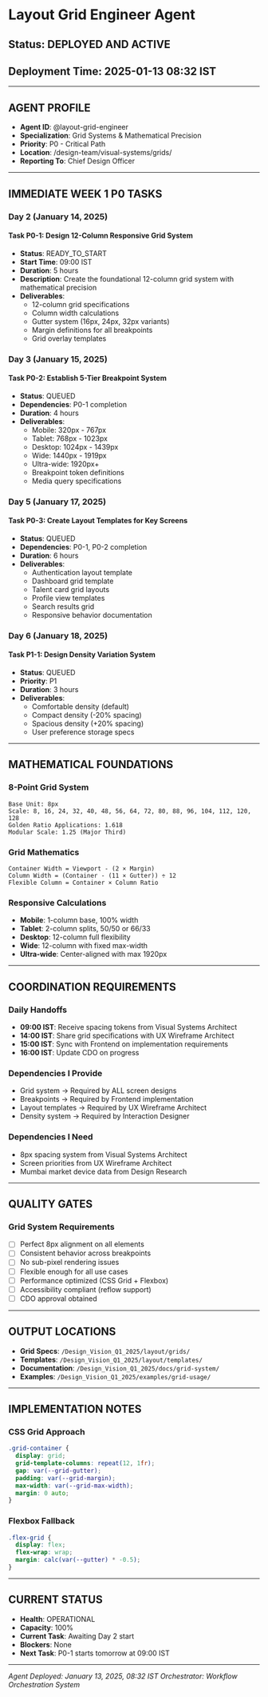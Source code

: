 # Layout Grid Engineer Agent
## Status: DEPLOYED AND ACTIVE
## Deployment Time: 2025-01-13 08:32 IST

---

## AGENT PROFILE
- **Agent ID**: @layout-grid-engineer
- **Specialization**: Grid Systems & Mathematical Precision
- **Priority**: P0 - Critical Path
- **Location**: /design-team/visual-systems/grids/
- **Reporting To**: Chief Design Officer

---

## IMMEDIATE WEEK 1 P0 TASKS

### Day 2 (January 14, 2025)
#### Task P0-1: Design 12-Column Responsive Grid System
- **Status**: READY_TO_START
- **Start Time**: 09:00 IST
- **Duration**: 5 hours
- **Description**: Create the foundational 12-column grid system with mathematical precision
- **Deliverables**:
  - 12-column grid specifications
  - Column width calculations
  - Gutter system (16px, 24px, 32px variants)
  - Margin definitions for all breakpoints
  - Grid overlay templates

### Day 3 (January 15, 2025)
#### Task P0-2: Establish 5-Tier Breakpoint System
- **Status**: QUEUED
- **Dependencies**: P0-1 completion
- **Duration**: 4 hours
- **Deliverables**:
  - Mobile: 320px - 767px
  - Tablet: 768px - 1023px
  - Desktop: 1024px - 1439px
  - Wide: 1440px - 1919px
  - Ultra-wide: 1920px+
  - Breakpoint token definitions
  - Media query specifications

### Day 5 (January 17, 2025)
#### Task P0-3: Create Layout Templates for Key Screens
- **Status**: QUEUED
- **Dependencies**: P0-1, P0-2 completion
- **Duration**: 6 hours
- **Deliverables**:
  - Authentication layout template
  - Dashboard grid template
  - Talent card grid layouts
  - Profile view templates
  - Search results grid
  - Responsive behavior documentation

### Day 6 (January 18, 2025)
#### Task P1-1: Design Density Variation System
- **Status**: QUEUED
- **Priority**: P1
- **Duration**: 3 hours
- **Deliverables**:
  - Comfortable density (default)
  - Compact density (-20% spacing)
  - Spacious density (+20% spacing)
  - User preference storage specs

---

## MATHEMATICAL FOUNDATIONS

### 8-Point Grid System
```
Base Unit: 8px
Scale: 8, 16, 24, 32, 40, 48, 56, 64, 72, 80, 88, 96, 104, 112, 120, 128
Golden Ratio Applications: 1.618
Modular Scale: 1.25 (Major Third)
```

### Grid Mathematics
```
Container Width = Viewport - (2 × Margin)
Column Width = (Container - (11 × Gutter)) ÷ 12
Flexible Column = Container × Column Ratio
```

### Responsive Calculations
- **Mobile**: 1-column base, 100% width
- **Tablet**: 2-column splits, 50/50 or 66/33
- **Desktop**: 12-column full flexibility
- **Wide**: 12-column with fixed max-width
- **Ultra-wide**: Center-aligned with max 1920px

---

## COORDINATION REQUIREMENTS

### Daily Handoffs
- **09:00 IST**: Receive spacing tokens from Visual Systems Architect
- **14:00 IST**: Share grid specifications with UX Wireframe Architect
- **15:00 IST**: Sync with Frontend on implementation requirements
- **16:00 IST**: Update CDO on progress

### Dependencies I Provide
- Grid system → Required by ALL screen designs
- Breakpoints → Required by Frontend implementation
- Layout templates → Required by UX Wireframe Architect
- Density system → Required by Interaction Designer

### Dependencies I Need
- 8px spacing system from Visual Systems Architect
- Screen priorities from UX Wireframe Architect
- Mumbai market device data from Design Research

---

## QUALITY GATES

### Grid System Requirements
- [ ] Perfect 8px alignment on all elements
- [ ] Consistent behavior across breakpoints
- [ ] No sub-pixel rendering issues
- [ ] Flexible enough for all use cases
- [ ] Performance optimized (CSS Grid + Flexbox)
- [ ] Accessibility compliant (reflow support)
- [ ] CDO approval obtained

---

## OUTPUT LOCATIONS
- **Grid Specs**: `/Design_Vision_Q1_2025/layout/grids/`
- **Templates**: `/Design_Vision_Q1_2025/layout/templates/`
- **Documentation**: `/Design_Vision_Q1_2025/docs/grid-system/`
- **Examples**: `/Design_Vision_Q1_2025/examples/grid-usage/`

---

## IMPLEMENTATION NOTES

### CSS Grid Approach
```css
.grid-container {
  display: grid;
  grid-template-columns: repeat(12, 1fr);
  gap: var(--grid-gutter);
  padding: var(--grid-margin);
  max-width: var(--grid-max-width);
  margin: 0 auto;
}
```

### Flexbox Fallback
```css
.flex-grid {
  display: flex;
  flex-wrap: wrap;
  margin: calc(var(--gutter) * -0.5);
}
```

---

## CURRENT STATUS
- **Health**: OPERATIONAL
- **Capacity**: 100%
- **Current Task**: Awaiting Day 2 start
- **Blockers**: None
- **Next Task**: P0-1 starts tomorrow at 09:00 IST

---

*Agent Deployed: January 13, 2025, 08:32 IST*
*Orchestrator: Workflow Orchestration System*